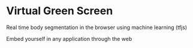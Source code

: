 # Virtual Green Screen
Real time body segmentation in the browser using machine learning (tfjs)

Embed yourself in any application through the web
